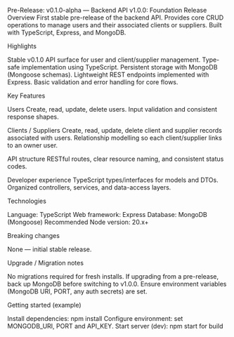 Pre-Release: v0.1.0-alpha — Backend API v1.0.0: Foundation Release Overview
First stable pre-release of the backend API. Provides core CRUD operations to manage users and their associated clients or suppliers. Built with TypeScript, Express, and MongoDB.

Highlights

Stable v0.1.0 API surface for user and client/supplier management.
Type-safe implementation using TypeScript.
Persistent storage with MongoDB (Mongoose schemas).
Lightweight REST endpoints implemented with Express.
Basic validation and error handling for core flows.

Key Features

Users
Create, read, update, delete users.
Input validation and consistent response shapes.

Clients / Suppliers
Create, read, update, delete client and supplier records associated with users.
Relationship modelling so each client/supplier links to an owner user.

API structure
RESTful routes, clear resource naming, and consistent status codes.

Developer experience
TypeScript types/interfaces for models and DTOs.
Organized controllers, services, and data-access layers.

Technologies

Language: TypeScript
Web framework: Express
Database: MongoDB (Mongoose)
Recommended Node version: 20.x+

Breaking changes

None — initial stable release.

Upgrade / Migration notes

No migrations required for fresh installs. If upgrading from a pre-release, back up MongoDB before switching to v1.0.0.
Ensure environment variables (MongoDB URI, PORT, any auth secrets) are set.

Getting started (example)

Install dependencies: npm install
Configure environment: set MONGODB_URI, PORT and API_KEY.
Start server (dev): npm start for build
